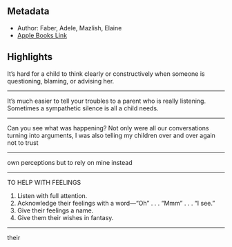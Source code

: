 ## Metadata
- Author: Faber, Adele, Mazlish, Elaine
- [Apple Books Link](ibooks://assetid/A10857999213D41704820A2FD0FF5FEA)

## Highlights
It’s hard for a child to think clearly or constructively when someone is questioning, blaming, or advising her.

---
It’s much easier to tell your troubles to a parent who is really listening. Sometimes a sympathetic silence is all a child needs.

---
Can you see what was happening? Not only were all our conversations turning into arguments, I was also telling my children over and over again not to trust

---
own perceptions but to rely on mine instead

---
TO HELP WITH FEELINGS
1. Listen with full attention.
2. Acknowledge their feelings with a word—“Oh” . . . “Mmm” . . . “I see.”
3. Give their feelings a name.
4. Give them their wishes in fantasy.

---
their